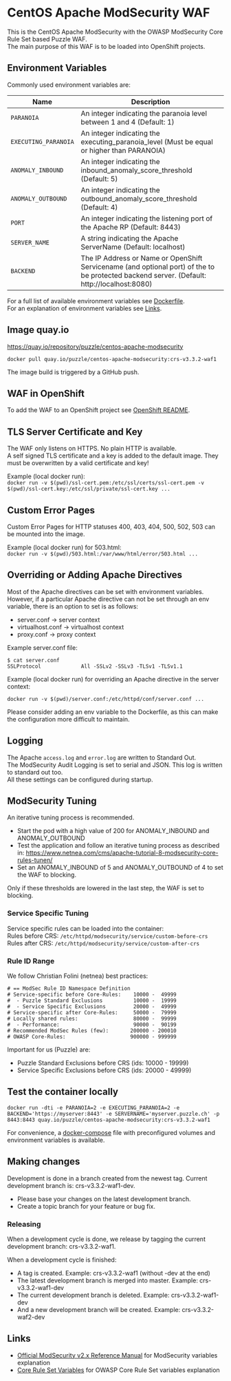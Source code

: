 # CentOS Apache ModSecurity WAF

This is the CentOS Apache ModSecurity with the OWASP ModSecurity Core Rule Set based Puzzle WAF.  
The main purpose of this WAF is to be loaded into OpenShift projects.

## Environment Variables

Commonly used environment variables are:  

| Name     | Description|
| -------- | ------------------------------------------------------------------- |
| `PARANOIA` | An integer indicating the paranoia level between 1 and 4 (Default: 1)               |
| `EXECUTING_PARANOIA` | An integer indicating the executing_paranoia_level (Must be equal or higher than PARANOIA) |
| `ANOMALY_INBOUND` | An integer indicating the inbound_anomaly_score_threshold (Default: 5) |
| `ANOMALY_OUTBOUND` | An integer indicating the outbound_anomaly_score_threshold (Default: 4) |
| `PORT` | An integer indicating the listening port of the Apache RP (Default: 8443)               |
| `SERVER_NAME` | A string indicating the Apache ServerName (Default: localhost) |
| `BACKEND` | The IP Address or Name or OpenShift Servicename (and optional port) of the to be protected backend server. (Default: http://localhost:8080) |

For a full list of available environment variables see [Dockerfile](Dockerfile).  
For an explanation of environment variables see [Links](#links).

## Image quay.io

https://quay.io/repository/puzzle/centos-apache-modsecurity

`docker pull quay.io/puzzle/centos-apache-modsecurity:crs-v3.3.2-waf1`

The image build is triggered by a GitHub push.

## WAF in OpenShift

To add the WAF to an OpenShift project see [OpenShift README](openshift/README.md).

## TLS Server Certificate and Key

The WAF only listens on HTTPS. No plain HTTP is available.  
A self signed TLS certificate and a key is added to the default image. They must be overwritten by a valid certificate and key!

Example (local docker run):  
`docker run -v $(pwd)/ssl-cert.pem:/etc/ssl/certs/ssl-cert.pem -v $(pwd)/ssl-cert.key:/etc/ssl/private/ssl-cert.key ...`

## Custom Error Pages

Custom Error Pages for HTTP statuses 400, 403, 404, 500, 502, 503 can be mounted into the image.

Example (local docker run) for 503.html:  
`docker run -v $(pwd)/503.html:/var/www/html/error/503.html ...`

## Overriding or Adding Apache Directives

Most of the Apache directives can be set with environment variables. However, if a particular Apache directive can not be set through an env variable, there is an option to set is as follows:
* server.conf -> server context
* virtualhost.conf -> virtualhost context
* proxy.conf -> proxy context

Example server.conf file:

```
$ cat server.conf
SSLProtocol             All -SSLv2 -SSLv3 -TLSv1 -TLSv1.1
```

Example (local docker run) for overriding an Apache directive in the server context:

`docker run -v $(pwd)/server.conf:/etc/httpd/conf/server.conf ...`

Please consider adding an env variable to the Dockerfile, as this can make the configuration more difficult to maintain.

## Logging

The Apache `access.log` and `error.log` are written to Standard Out.  
The ModSecurity Audit Logging is set to serial and JSON. This log is written to standard out too.  
All these settings can be configured during startup.

## ModSecurity Tuning

An iterative tuning process is recommended.
* Start the pod with a high value of 200 for ANOMALY_INBOUND and ANOMALY_OUTBOUND
* Test the application and follow an iterative tuning process as described in: https://www.netnea.com/cms/apache-tutorial-8-modsecurity-core-rules-tunen/
* Set an ANOMALY_INBOUND of 5 and ANOMALY_OUTBOUND of 4 to set the WAF to blocking.

Only if these thresholds are lowered in the last step, the WAF is set to blocking.

### Service Specific Tuning

Service specific rules can be loaded into the container:  
Rules before CRS: `/etc/httpd/modsecurity/service/custom-before-crs`  
Rules after CRS: `/etc/httpd/modsecurity/service/custom-after-crs`  

### Rule ID Range

We follow Christian Folini (netnea) best practices: 

```
# == ModSec Rule ID Namespace Definition
# Service-specific before Core-Rules:    10000 -  49999
#  - Puzzle Standard Exclusions          10000 -  19999
#  - Service Specific Exclusions         20000 -  49999
# Service-specific after Core-Rules:     50000 -  79999
# Locally shared rules:                  80000 -  99999
#  - Performance:                        90000 -  90199
# Recommended ModSec Rules (few):       200000 - 200010
# OWASP Core-Rules:                     900000 - 999999
```

Important for us (Puzzle) are:

* Puzzle Standard Exclusions before CRS (ids: 10000 - 19999)
* Service Specific Exclusions before CRS (ids: 20000 - 49999)

## Test the container locally

`docker run -dti -e PARANOIA=2 -e EXECUTING_PARANOIA=2 -e BACKEND='https://myserver:8443' -e SERVERNAME='myserver.puzzle.ch' -p 8443:8443 quay.io/puzzle/centos-apache-modsecurity:crs-v3.3.2-waf1`

For convenience, a [docker-compose](./docker-compose.yaml) file with preconfigured volumes and environment variables is available.

## Making changes

Development is done in a branch created from the newest tag. Current development branch is: crs-v3.3.2-waf1-dev.

* Please base your changes on the latest development branch. 
* Create a topic branch for your feature or bug fix.

### Releasing

When a development cycle is done, we release by tagging the current development branch: crs-v3.3.2-waf1.

When a development cycle is finished:
* A tag is created. Example: crs-v3.3.2-waf1 (without -dev at the end)
* The latest development branch is merged into master. Example: crs-v3.3.2-waf1-dev
* The current development branch is deleted. Example: crs-v3.3.2-waf1-dev
* And a new development branch will be created. Example: crs-v3.3.2-waf2-dev

## Links

* [Official ModSecurity v2.x Reference Manual](https://github.com/SpiderLabs/ModSecurity/wiki/Reference-Manual-(v2.x)) for ModSecurity variables explanation
* [Core Rule Set Variables](https://github.com/coreruleset/coreruleset/blob/v3.3.2/crs-setup.conf.example) for OWASP Core Rule Set variables explanation
